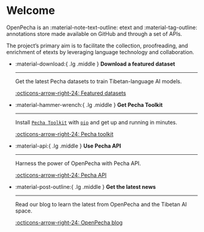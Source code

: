 # Welcome

OpenPecha is an :material-note-text-outline: etext and :material-tag-outline: annotations store made available on GitHub and through a set of APIs. 

The project’s primary aim is to facilitate the collection, proofreading, and enrichment of etexts by leveraging language technology and collaboration.

<div class="grid cards" markdown>

-   :material-download:{ .lg .middle } __Download a featured dataset__

    ---

    Get the latest Pecha datasets to train Tibetan-language AI models.

    [:octicons-arrow-right-24: Featured datasets](https://openpecha.org/data/featured-datasets/)
    
-   :material-hammer-wrench:{ .lg .middle } __Get Pecha Toolkit__

    ---

    Install [`Pecha Toolkit`](#) with [`pip`](https://pypi.org/project/pip/) and get up
    and running in minutes.

    [:octicons-arrow-right-24: Pecha toolkit](https://openpecha.org/toolkit/install/)

-   :material-api:{ .lg .middle } __Use Pecha API__

    ---

    Harness the power of OpenPecha with Pecha API. 

    [:octicons-arrow-right-24: Pecha API](https://openpecha.org/api/getting-started/)

-   :material-post-outline:{ .lg .middle } __Get the latest news__

    ---

    Read our blog to learn the latest from OpenPecha and the Tibetan AI space.

    [:octicons-arrow-right-24: OpenPecha blog](https://openpecha.org/blog/)

</div>
